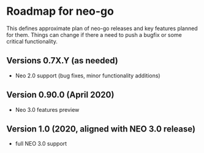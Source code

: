 # Roadmap for neo-go

This defines approximate plan of neo-go releases and key features planned for
them. Things can change if there a need to push a bugfix or some critical
functionality.

## Versions 0.7X.Y (as needed)
* Neo 2.0 support (bug fixes, minor functionality additions)

## Version 0.90.0 (April 2020)
* Neo 3.0 features preview

## Version 1.0 (2020, aligned with NEO 3.0 release)
* full NEO 3.0 support
